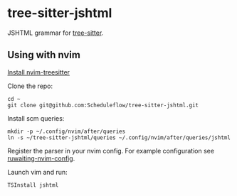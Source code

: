 # tree-sitter-jshtml

JSHTML grammar for [tree-sitter](https://github.com/tree-sitter/tree-sitter).

## Using with nvim

[Install nvim-treesitter](https://github.com/nvim-treesitter/nvim-treesitter/wiki/Installation)

Clone the repo:
```
cd ~
git clone git@github.com:Scheduleflow/tree-sitter-jshtml.git
```

Install scm queries:
```
mkdir -p ~/.config/nvim/after/queries
ln -s ~/tree-sitter-jshtml/queries ~/.config/nvim/after/queries/jshtml
```

Register the parser in your nvim config. For example configuration see [ruwaiting-nvim-config](https://github.com/Scheduleflow/ruwaiting-nvim-config).

Launch vim and run:
```
TSInstall jshtml
```
